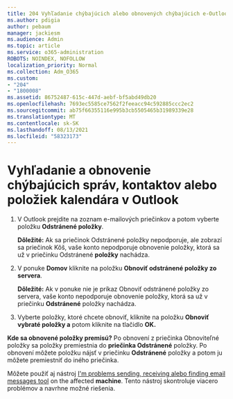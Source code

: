 ```yaml
---
title: 204 Vyhľadanie chýbajúcich alebo obnovených chýbajúcich e-Outlook, kalendára alebo kontaktov
ms.author: pdigia
author: pebaum
manager: jackiesm
ms.audience: Admin
ms.topic: article
ms.service: o365-administration
ROBOTS: NOINDEX, NOFOLLOW
localization_priority: Normal
ms.collection: Adm_O365
ms.custom:
- "204"
- "1800008"
ms.assetid: 86752487-615c-447d-aebf-bf5abd49db20
ms.openlocfilehash: 7693ec5585ce7562f2feeacc94c592885ccc2ec2
ms.sourcegitcommit: ab75f66355116e995b3cb5505465b31989339e28
ms.translationtype: MT
ms.contentlocale: sk-SK
ms.lasthandoff: 08/13/2021
ms.locfileid: "58323173"
---
```

# <a name="how-to-find-and-recover-missing-messages-contacts-or-calendar-items-in-outlook"></a>Vyhľadanie a obnovenie chýbajúcich správ, kontaktov alebo položiek kalendára v Outlook

1. V Outlook prejdite na zoznam e-mailových priečinkov a potom vyberte položku **Odstránené položky**. 

    **Dôležité:** Ak sa priečinok  Odstránené položky nepodporuje, ale  zobrazí sa priečinok Kôš, vaše konto nepodporuje obnovenie položky, ktorá sa už v priečinku Odstránené **položky** nachádza.

2. V ponuke **Domov** kliknite na položku **Obnoviť odstránené položky zo servera**. 

    **Dôležité:** Ak v  ponuke nie je príkaz Obnoviť odstránené položky zo servera, vaše konto nepodporuje obnovenie položky, ktorá sa už v priečinku **Odstránené** položky nachádza.

3. Vyberte položky, ktoré chcete obnoviť, kliknite na položku **Obnoviť vybraté položky a** potom kliknite na tlačidlo **OK.**

**Kde sa obnovené položky premisú?** Po obnovení z priečinka Obnoviteľné položky sa položky premiestnia do **priečinka Odstránené** položky. Po obnovení môžete položku nájsť v priečinku **Odstránené** položky a potom ju môžete premiestniť do iného priečinka.

Môžete použiť aj nástroj [I'm problems sending, receiving alebo finding email messages tool](https://aka.ms/SaRA-OutlookSendReceive) on the affected **machine**. Tento nástroj skontroluje viacero problémov a navrhne možné riešenia.
